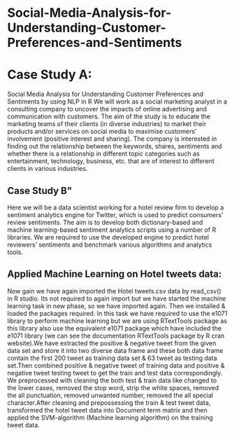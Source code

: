 # Social-Media-Analysis-for-Understanding-Customer-Preferences-and-Sentiments
# Case Study A:
Social Media Analysis for Understanding Customer Preferences and Sentiments by using NLP in R
We will work as a social marketing analyst in a consulting company to uncover the impacts of online advertising and communication with customers. The aim of the study is to educate the marketing teams of their clients (in diverse industries) to market their products and/or services on social media to maximise customers’ involvement (positive interest and sharing). The company is interested in finding out the relationship between the keywords, shares, sentiments and whether there is a relationship in different topic categories such as entertainment, technology, business, etc. that are of interest to different clients in various industries.

## Case Study B"
Here we  will be a data scientist working for a hotel review firm to develop a sentiment analytics engine for Twitter, which is used to predict consumers’ review sentiments. The aim is to develop both dictionary-based and machine learning-based
sentiment analytics scripts using a number of R libraries. We are required to use the developed engine to predict hotel reviewers’ sentiments and benchmark various algorithms and analytics tools.
## Applied Machine Learning on Hotel tweets data:
Now gain we have again imported the Hotel tweets.csv data by read_csv() in R studio. Its not required to again import but we have started the machine learning task in new phase, so we have imported again. Then we installed & loaded the packages required. In this task we have required to use the e1071 library to perform machine learning but we are using RTextTools package as this library also use the equivalent e1071 package which have included the e1071 library (we can see the documentation RTextTools package by R cran website).We have extracted the positive & negative tweet from the given data set and store it into two diverse data frame and these both data frame contain the first 200 tweet as training data set & 63 tweet as testing data set.Then combined positive & negative tweet of training data and positive & negative tweet testing tweet to get the train and test data correspondingly. We preprocessed with cleaning  the both test & train data like changed to the  lower cases, removed the stop word, strip the white spaces, removed the all punctuation, removed unwanted number, removed the all special character.After cleaning and prepossessing the train & test tweet data, transformed the hotel tweet data into Document term matrix and then applied the SVM-algorithm (Machine learning algorithm) on the training tweet data.


